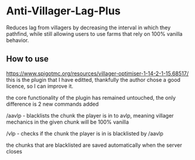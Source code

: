 # Anti-Villager-Lag-Plus
Reduces lag from villagers by decreasing the interval in which they pathfind, while still allowing users to use farms that rely on 100% vanilla behavior.

## How to use
https://www.spigotmc.org/resources/villager-optimiser-1-14-2-1-15.68517/
this is the plugin that I have editted, thankfully the author chose a good licence, so I can improve it.

the core functionality of the plugin has remained untouched, the only difference is 2 new commands added

  /aavlp - blacklists the chunk the player is in to avlp, meaning villager mechanics in the given chunk will be 100% vanilla
  
  /vlp - checks if the chunk the player is in is blacklisted by /aavlp
  
the chunks that are blacklisted are saved automatically when the server closes
